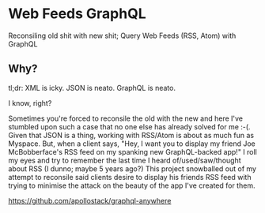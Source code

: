 # Web Feeds GraphQL
Reconsiling old shit with new shit; Query Web Feeds (RSS, Atom) with GraphQL

## Why?

tl;dr: XML is icky. JSON is neato. GraphQL is neato.

I know, right?

Sometimes you're forced to reconsile the old with the new and here I've stumbled upon such a case that no one else has already solved for me :-(. Given that JSON is a thing, working with RSS/Atom is about as much fun as Myspace. But, when a client says, "Hey, I want you to display my friend Joe McBobberface's RSS feed on my spanking new GraphQL-backed app!" I roll my eyes and try to remember the last time I heard of/used/saw/thought about RSS (I dunno; maybe 5 years ago?) This project snowballed out of my attempt to reconsile said clients desire to display his friends RSS feed with trying to minimise the attack on the beauty of the app I've created for them.


https://github.com/apollostack/graphql-anywhere